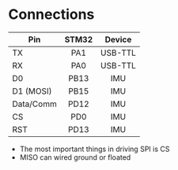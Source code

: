 # Connections

| Pin        | STM32      | Device  |
| ---------- |:----------:|:-------:|
| TX         | PA1        | USB-TTL |
| RX         | PA0        | USB-TTL |
| D0         | PB13       |   IMU   |
| D1 (MOSI)  | PB15       |   IMU   |
| Data/Comm  | PD12       |   IMU   |
| CS         | PD0        |   IMU   |
| RST        | PD13       |   IMU   |

* The most important things in driving SPI is CS
* MISO can wired ground or floated 
